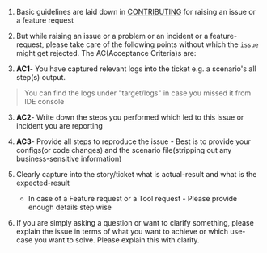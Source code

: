 1. Basic guidelines are laid down in [CONTRIBUTING](https://github.com/authorjapps/zerocode/blob/master/CONTRIBUTING.md) for raising an issue or a feature request

1. But while raising an issue or a problem or an incident or a feature-request, please take care of the following points without which the `issue` might get rejected. The AC(Acceptance Criteria)s are:

2. **AC1**- You have captured relevant logs into the ticket e.g. a scenario's all step(s) output. 
> You can find the logs under "target/logs" in case you missed it from IDE console

3. **AC2**- Write down the steps you performed which led to this issue or incident you are reporting

4. **AC3**- Provide all steps to reproduce the issue - Best is to provide your configs(or code changes) and the scenario file(stripping out any business-sensitive information)

5. Clearly capture into the story/ticket what is actual-result and what is the expected-result
   + In case of a Feature request or a Tool request - Please provide enough details step wise

6. If you are simply asking a question or want to clarify something, please explain the issue in terms of what you want to achieve or which use-case you want to solve. Please explain this with clarity.